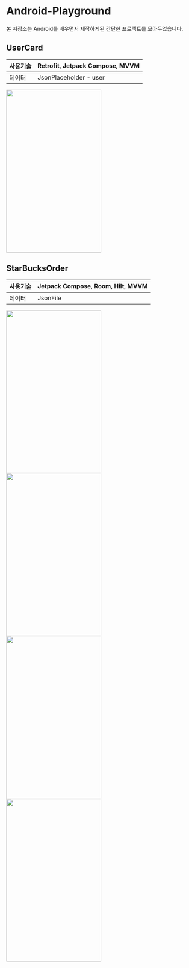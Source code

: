 # Android-Playground

본 저장소는 Android를 배우면서 제작하게된 간단한 프로젝트를 모아두었습니다.

## UserCard
| 사용기술 | Retrofit, Jetpack Compose, MVVM |
| --- | --- |
| 데이터 | JsonPlaceholder - user |

<img width="252" height="432" src="https://github.com/himchan05/Android-Playground/assets/80749921/7bb5deae-44c8-4be9-9f71-9d61b937e9e8">

## StarBucksOrder
| 사용기술 | Jetpack Compose, Room, Hilt, MVVM |
| --- | --- |
| 데이터 | JsonFile |

<img width="252" height="432" src="https://github.com/himchan05/Android-Playground/assets/80749921/87dd8bce-4d3a-4dc9-ae55-021058c546aa">
<img width="252" height="432" src="https://github.com/himchan05/Android-Playground/assets/80749921/bac331a0-ea0b-4be1-91b3-d795e43b2f08">
<img width="252" height="432" src="https://github.com/himchan05/Android-Playground/assets/80749921/6e671a39-3c05-48e6-aac2-417562775b8f">
<img width="252" height="432" src="https://github.com/himchan05/Android-Playground/assets/80749921/8cdfbde9-32dd-4f22-a312-43584b707aa9">
